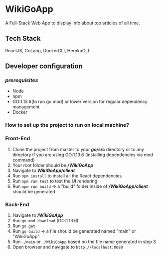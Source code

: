 # WikiGoApp
A Full-Stack Web App to display info about top articles of all time.

## Tech Stack
ReactJS, GoLang, DockerCLI, HerokuCLI

## Developer configuration

### *prerequisites*
- Node
- npm
- GO:1.13.6(to run go mod) or lower version for regular dependency management
- Docker 

### How to set up the project to run on local machine?

### Front-End
1. Clone the project from master to your ***go/src*** directory or to any directory if you are using GO:1.13.6 (installing dependencies via mod command)
2. Your root folder should be ***/WikiGoApp***
3. Navigate to ***WikiGoApp/client***
4. Run ```npm install``` to install all the React dependencies
5. Run ```npm run test``` to test the UI rendering
6. Run ```npm run build``` -> a "build" folder inside of ***/WikiGoApp/client*** should be generated

### Back-End
1. Navigate to ***/WikiGoApp***
2. Run ```go mod download``` (GO:1.13.6)
2. Run ```go get``` 
3. Run ```go build``` -> a file should be generated named "main" or "WikiGoApp"
4. Run ```./main``` or ```./WikiGoApp``` based on the file name generated in step 3
5. Open browser and navigate to ```http://localhost:8080```






